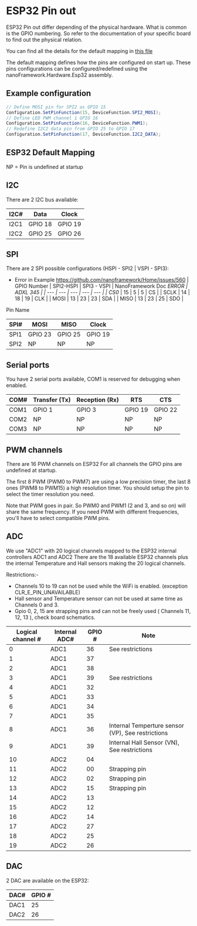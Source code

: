 # ESP32 Pin out

ESP32 Pin out differ depending of the physical hardware. What is common is the GPIO numbering. So refer to the documentation of your specific board to find out the physical relation.

You can find all the details for the default mapping in [this file](https://github.com/nanoframework/nf-interpreter/blob/develop/targets/FreeRTOS_ESP32/ESP32_WROOM_32/common/Esp32_DeviceMapping.cpp)

The default mapping defines how the pins are configured on start up. These pins configurations can be configured/redefined using the nanoFramework.Hardware.Esp32 assembly.

## Example configuration

```csharp
// Define MOSI pin for SPI2 as GPIO 15
Configuration.SetPinFunction(15, DeviceFunction.SPI2_MOSI);
// Define LED PWM channel 1 GPIO 16
Configuration.SetPinFunction(16, DeviceFunction.PWM1);
// Redefine I2C2 data pin from GPIO 25 to GPIO 17
Configuration.SetPinFunction(17, DeviceFunction.I2C2_DATA);
```

## ESP32 Default Mapping

NP = Pin is undefined at startup

## I2C

There are 2 I2C bus available:

| I2C# | Data | Clock |
| --- | --- | ---|
| I2C1 | GPIO 18 | GPIO 19 |
| I2C2 | GPIO 25 | GPIO 26 |

## SPI

There are 2 SPI possible configurations (HSPI - SPI2 | VSPI - SPI3):

* Error in Example https://github.com/nanoframework/Home/issues/560
| GPIO Number	| SPI2-HSPI	| SPI3 - VSPI | NanoFramework Doc *ERROR | ADXL 345 | 
| --- | --- | --- |  --- | --- |
| CS0* | 15 | 5 | 5 | CS |
| SCLK | 14 |	18 | 19 | CLK |
| MOSI | 13 |	23 | 23 | SDA |
| MISO | 13 |	23 | 25 | SDO |


Pin Name  

| SPI# | MOSI | MISO | Clock |
| --- | --- | --- | --- |
| SPI1 | GPIO 23 | GPIO 25 | GPIO 19 |
| SPI2 | NP | NP | NP |

## Serial ports

You have 2 serial ports available, COM1 is reserved for debugging when enabled.

| COM# | Transfer (Tx) | Reception (Rx) | RTS | CTS |
| --- | --- | --- | --- | --- |
| COM1 | GPIO 1 | GPIO 3 | GPIO 19 | GPIO 22 |
| COM2 | NP | NP | NP | NP |
| COM3 | NP | NP | NP | NP |

## PWM channels

There are 16 PWM channels on ESP32
For all channels the GPIO pins are undefined at startup.

The first 8 PWM (PWM0 to PWM7) are using a low precision timer, the last 8 ones (PWM8 to PWM15) a high resolution timer. You should setup the pin to select the timer resolution you need.

Note that PWM goes in pair. So PWM0 and PWM1 (2 and 3, and so on) will share the same frequency. If you need PWM with different frequencies, you'll have to select compatible PWM pins.

## ADC

We use "ADC1" with 20 logical channels mapped to the ESP32 internal controllers ADC1 and ADC2
There are the 18 available ESP32 channels plus the internal Temperature and Hall sensors making the 20 logical channels.

Restrictions:-

- Channels 10 to 19 can not be used while the WiFi is enabled. (exception CLR_E_PIN_UNAVAILABLE)
- Hall sensor and Temperature sensor can not be used at same time as Channels 0 and 3.
- Gpio 0, 2, 15 are strapping pins and can not be freely used ( Channels 11, 12, 13 ), check board schematics.

| Logical channel # | Internal ADC# | GPIO # | Note |
| --- | --- | --- | --- |
| 0 | ADC1 | 36 | See restrictions|
| 1 | ADC1 | 37 | |
| 2 | ADC1 | 38 | |
| 3 | ADC1 | 39 | See restrictions |
| 4 | ADC1 | 32 | |
| 5 | ADC1 | 33 | |
| 6 | ADC1 | 34 | |
| 7 | ADC1 | 35 | |
| 8 | ADC1 | 36 | Internal Temperture sensor (VP), See restrictions |
| 9 | ADC1 | 39 | Internal Hall Sensor (VN), See restrictions |
| 10 | ADC2 | 04 | |
| 11 | ADC2 | 00 | Strapping pin |
| 12 | ADC2 | 02 | Strapping pin |
| 13 | ADC2 | 15 | Strapping pin |
| 14 | ADC2 | 13 | |
| 15 | ADC2 | 12 | |
| 16 | ADC2 | 14 | |
| 17 | ADC2 | 27 | |
| 18 | ADC2 | 25 | |
| 19 | ADC2 | 26 | |

## DAC

2 DAC are available on the ESP32:

| DAC# | GPIO # |
| --- | --- |
| DAC1 | 25 |
| DAC2 | 26 |
